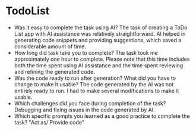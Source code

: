 # TodoList
- Was it easy to complete the task using AI?
    The task of creating a ToDo List app with AI assistance was relatively straightforward. AI helped in generating code snippets and providing suggestions, which         saved a considerable amount of time.
- How long did task take you to complete?
    The task took me approximately one hour to complete. Please note that this time includes both the time spent using AI assistance and the time spent                   reviewing and refining the generated code.
- Was the code ready to run after generation? What did you have to change to make it usable?
    The code generated by the AI was not entirely ready to run. I had to make several modifications to make it usable. 
- Which challenges did you face during completion of the task?
    Debugging and fixing issues in the code generated by AI.
- Which specific prompts you learned as a good practice to complete the task?
    "Act as/ Provide code"

